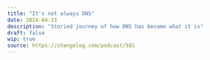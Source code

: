 ```yaml
---
title: "It's not always DNS"
date: 2024-04-21
description: "Storied journey of how DNS has become what it is"
draft: false
wip: true
source: https://changelog.com/podcast/581
---
```



